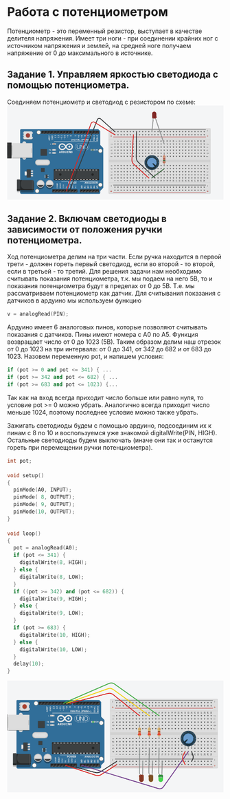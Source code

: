 # Работа с потенциометром

Потенциометр - это переменный резистор, выступает в качестве делителя напряжения. Имеет три ноги - при соединении крайних ног с источником напряжения и землей, на средней ноге получаем напряжение от 0 до максимального в источнике.

## Задание 1. Управляем яркостью светодиода с помощью потенциометра.
Соединяем потенциометр и светодиод с резистором по схеме:
![Demo1](https://github.com/trusiwko/Arduino/raw/master/eKids/Lesson5/demo1.gif)

## Задание 2. Включам светодиоды в зависимости от положения ручки потенциометра.
Ход потенциометра делим на три части. Если ручка находится в первой трети - должен гореть первый светодиод, если во второй - то второй, если в третьей - то третий.
Для решения задачи нам необходимо считывать показания потенциометра, т.к. мы подаем на него 5В, то и показания потенциометра будут в пределах от 0 до 5В. Т.е. мы рассматриваем потенциометр как датчик.
Для считывания показания с датчиков в ардуино мы используем функцию 
```C++
v = analogRead(PIN);
```
Ардуино имеет 6 аналоговых пинов, которые позволяют считывать показания с датчиков. Пины имеют номера с A0 по A5. Функция возвращает число от 0 до 1023 (5В).
Таким образом делим наш отрезок от 0 до 1023 на три интервала: от 0 до 341, от 342 до 682 и от 683 до 1023.
Назовем переменную pot, и напишем условия:
```C++
if (pot >= 0 and pot <= 341) { ...
if (pot >= 342 and pot <= 682) { ...
if (pot >= 683 and pot <= 1023) {...
```
Так как на вход всегда приходит число больше или равно нуля, то условие pot >= 0 можно убрать.
Аналогично всегда приходит число меньше 1024, поэтому последнее условие можно также убрать.

Зажигать светодиоды будем с помощью ардуино, подсоединим их к пинам с 8 по 10 и воспользуемся уже знакомой digitalWrite(PIN, HIGH).
Остальные светодиоды будем выключать (иначе они так и останутся гореть при перемещении ручки потенциометра).

```C++
int pot;

void setup()
{
  pinMode(A0, INPUT);
  pinMode( 8, OUTPUT);
  pinMode( 9, OUTPUT);
  pinMode(10, OUTPUT);
}

void loop()
{
  pot = analogRead(A0);
  if (pot <= 341) { 
    digitalWrite(8, HIGH); 
  } else {
    digitalWrite(8, LOW); 
  }
  if ((pot >= 342) and (pot <= 682)) { 
    digitalWrite(9, HIGH); 
  } else {
    digitalWrite(9, LOW); 
  }
  if (pot >= 683) { 
    digitalWrite(10, HIGH); 
  } else {
    digitalWrite(10, LOW); 
  }
  delay(10);
}
```
![Demo2](https://github.com/trusiwko/Arduino/raw/master/eKids/Lesson5/demo2.gif)
